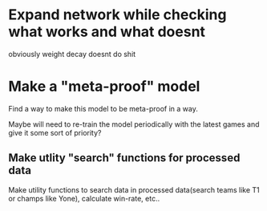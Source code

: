 # Expand network while checking what works and what doesnt
obviously weight decay doesnt do shit

# Make a "meta-proof" model
Find a way to make this model to be meta-proof in a way.

Maybe will need to re-train the model periodically with the latest games and give it some sort of priority?

## Make utlity "search" functions for processed data
Make utility functions to search data in processed data(search teams like T1 or champs like Yone), calculate win-rate, etc..
